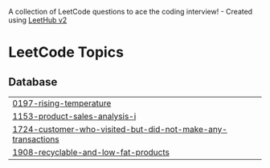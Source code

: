 A collection of LeetCode questions to ace the coding interview! - Created using [LeetHub v2](https://github.com/arunbhardwaj/LeetHub-2.0)
<!---LeetCode Topics Start-->
# LeetCode Topics
## Database
|  |
| ------- |
| [0197-rising-temperature](https://github.com/SNBAnalytics/LeetCode/tree/master/0197-rising-temperature) |
| [1153-product-sales-analysis-i](https://github.com/SNBAnalytics/LeetCode/tree/master/1153-product-sales-analysis-i) |
| [1724-customer-who-visited-but-did-not-make-any-transactions](https://github.com/SNBAnalytics/LeetCode/tree/master/1724-customer-who-visited-but-did-not-make-any-transactions) |
| [1908-recyclable-and-low-fat-products](https://github.com/SNBAnalytics/LeetCode/tree/master/1908-recyclable-and-low-fat-products) |
<!---LeetCode Topics End-->